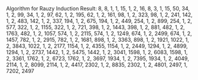 Algorithm for Rauzy Induction
Result: 
8, 8, 1, 1, 15, 1, 2, 16, 8, 3, 1, 15, 50, 34, 1, 2, 99, 34, 1, 2, 97, 62, 1, 2, 195, 62, 1, 2, 161, 98, 1, 2, 323, 98, 1, 2, 241, 142, 1, 2, 483, 142, 1, 2, 337, 194, 1, 2, 675, 194, 1, 2, 449, 254, 1, 2, 899, 254, 1, 2, 577, 322, 1, 2, 1155, 322, 1, 2, 721, 398, 1, 2, 1443, 398, 1, 2, 881, 482, 1, 2, 1763, 482, 1, 2, 1057, 574, 1, 2, 2115, 574, 1, 2, 1249, 674, 1, 2, 2499, 674, 1, 2, 1457, 782, 1, 2, 2915, 782, 1, 2, 1681, 898, 1, 2, 3363, 898, 1, 2, 1921, 1022, 1, 2, 3843, 1022, 1, 2, 2177, 1154, 1, 2, 4355, 1154, 1, 2, 2449, 1294, 1, 2, 4899, 1294, 1, 2, 2737, 1442, 1, 2, 5475, 1442, 1, 2, 3041, 1598, 1, 2, 6083, 1598, 1, 2, 3361, 1762, 1, 2, 6723, 1762, 1, 2, 3697, 1934, 1, 2, 7395, 1934, 1, 2, 4049, 2114, 1, 2, 8099, 2114, 1, 2, 4417, 2302, 1, 2, 8835, 2302, 1, 2, 4801, 2497, 1, 7202, 2497
